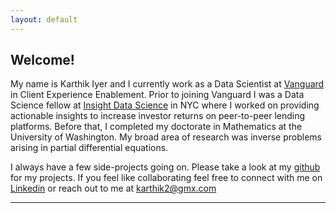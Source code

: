 ```yaml
---
layout: default
---
```


## Welcome!

My name is Karthik Iyer and I currently work as a Data Scientist at [Vanguard](https://en.wikipedia.org/wiki/The_Vanguard_Group) in Client Experience Enablement. Prior to joining Vanguard I was a Data Science fellow at [Insight Data Science](https://www.insightdatascience.com/) in NYC where I worked on providing actionable insights to increase investor returns on peer-to-peer lending platforms. Before that, I completed my doctorate in Mathematics at the University of Washington. My broad area of research was inverse problems arising in partial differential equations.  

I always have a few side-projects going on. Please take a look at my [github](https://github.com/iyer-karthik) for my projects. If you feel like collaborating feel free to connect with me on [Linkedin](https://www.linkedin.com/in/iyer-karthik/) or reach out to me at <karthik2@gmx.com>
 
 
---
